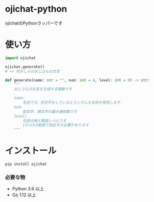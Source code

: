 # ojichat-python
ojichatのPythonラッパーです

# 使い方
```py
import ojichat

ojichat.generate()
# => 何かしらのおじさんの文言
```
```py
def generate(name: str = "", num: int = 4, level: int = 0) -> str:
    """
    おじさんの文言を生成する関数です

    name:
        名前です。空文字をしているとランダムな名前を使用します
    num:
        絵文字、顔文字の最大連続数です
    level:
        句読点挿入頻度レベルです
        1から3の範囲で指定する必要があります
    """
```


# インストール
```
pip install ojichat
```
### 必要な物
- Python 3.6 以上
- Go 1.12 以上
